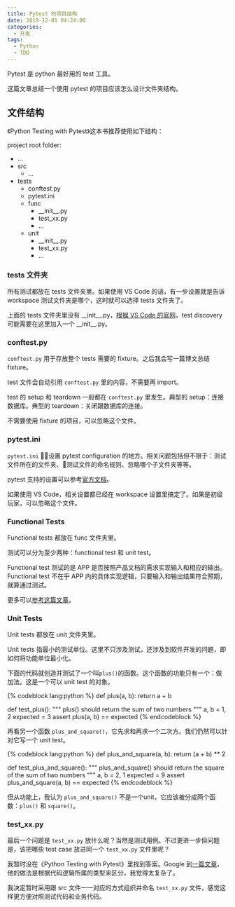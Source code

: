 ```yaml
---
title: Pytest 的项目结构
date: 2019-12-01 04:24:00
categories:
  - 开发
tags:
  - Python
  - TDD
---
```


Pytest 是 python 最好用的 test 工具。

这篇文章总结一个使用 pytest 的项目应该怎么设计文件夹结构。

<!-- more -->

## 文件结构

《Python Testing with Pytest》这本书推荐使用如下结构：

project root folder:

- ...
- src
  - ...
- tests
  - conftest.py
  - pytest.ini
  - func
    - \_\_init\_\_.py
    - test_xx.py
    - ...
  - unit
    - \_\_init\_\_.py
    - test_xx.py
    - ...


### tests 文件夹

所有测试都放在 tests 文件夹里。如果使用 VS Code 的话，有一步设置就是告诉 workspace 测试文件夹是哪个，这时就可以选择 tests 文件夹了。

上面的 tests 文件夹里没有 \_\_init\_\_.py，[根据 VS Code 的官网](https://code.visualstudio.com/docs/python/testing)，test discovery 可能需要在这里加入一个 \_\_init\_\_.py。


### conftest.py

`conftest.py` 用于存放整个 tests 需要的 fixture。之后我会写一篇博文总结 fixture。

test 文件会自动引用 `conftest.py` 里的内容，不需要再 import。

test 的 setup 和 teardown 一般都在 `conftest.py` 里发生。典型的 setup：连接数据库。典型的 teardown：关闭跟数据库的连接。

不需要使用 fixture 的项目，可以忽略这个文件。


### pytest.ini

`pytest.ini` 设置 pytest configuration 的地方。相关问题包括但不限于：测试文件所在的文件夹、测试文件的命名规则、忽略哪个子文件夹等等。

pytest 支持的设置可以参考[官方文档](https://docs.pytest.org/en/latest/customize.html)。

如果使用 VS Code，相关设置都已经在 workspace 设置里搞定了。如果是初级玩家，可以忽略这个文件。

### Functional Tests

Functional tests 都放在 func 文件夹里。

测试可以分为至少两种：functional test 和 unit test。

Functional test 测试的是 APP 是否按照产品文档的需求实现输入和相应的输出。Functional test 不在乎 APP 内的具体实现逻辑，只要输入和输出结果符合预期，就算通过测试。

更多可以[参考这篇文章](http://softwaretestingfundamentals.com/functional-testing/)。

### Unit Tests

Unit tests 都放在 unit 文件夹里。

Unit tests 指最小的测试单位。这里不只涉及测试，还涉及到软件开发的问题，即如何将功能单位最小化。

下面的代码就创造并测试了一个叫`plus()`的函数。这个函数的功能只有一个：做加法。这是一个可以 unit test 的对象。

{% codeblock lang:python %}
def plus(a, b):
  return a + b

def test_plus():
  """ plus() should return the sum of two numbers """
  a, b = 1, 2
  expected = 3
  assert plus(a, b) == expected
{% endcodeblock %}

再看另一个函数 `plus_and_square()`，它先求和再求一个二次方。我们仍然可以针对它写一个 unit test。

{% codeblock lang:python %}
def plus_and_square(a, b):
  return (a + b) ** 2

def test_plus_and_square():
  """ plus_and_square() should return the square of the sum of two numbers """
  a, b = 2, 1
  expected = 9
  assert plus_and_square(a, b) == expected
{% endcodeblock %}

但从功能上，我认为 `plus_and_square()` 不是一个unit，它应该被分成两个函数：`plus()` 和 `square()`。


### test_xx.py

最后一个问题是 `test_xx.py` 放什么呢？当然是测试用例。不过更进一步但问题是，该把哪些 test case 放进同一个 `test_xx.py` 文件里呢？

我暂时没在《Python Testing with Pytest》里找到答案。Google 到[一篇文章](https://medium.com/worldsensing-techblog/tips-and-tricks-for-unit-tests-b35af5ba79b1)，他的做法是根据代码逻辑所属的类型来区分，我觉得太复杂了。

我决定暂时采用跟 src 文件一一对应的方式组织并命名 `test_xx.py` 文件，感觉这样更方便对照测试代码和业务代码。

